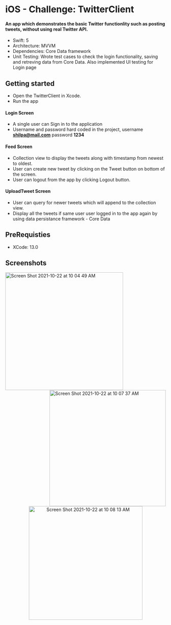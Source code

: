 # iOS - Challenge: TwitterClient
#### An app which demonstrates the basic Twitter functionlity such as posting tweets, without using real Twitter API.
* Swift: 5
* Architecture: MVVM
* Dependencies: Core Data framework
* Unit Testing: Wrote test cases to check the login functionality, saving and retreving data from Core Data. Also implemented UI testing for Login page
## Getting started
* Open the TwitterClient in Xcode.
* Run the app
#### Login Screen
* A single user can Sign in to the application
* Username and password hard coded in the project, username <b>shilpa@mail.com</b> password <b>1234</b>
#### Feed Screen
* Collection view to display the tweets along with timestamp from newest to oldest.
* User can create new tweet by clicking on the Tweet button on bottom of the screen.
* User can logout from the app by clicking Logout button.
#### UploadTweet Screen
* User can query for newer tweets which will append to the collection view.
* Display all the tweets if same user user logged in to the app again by using data persistance framework - Core Data
## PreRequisties
* XCode: 13.0
## Screenshots
<img width="370" alt="Screen Shot 2021-10-22 at 10 04 49 AM" src="https://user-images.githubusercontent.com/30163040/138472298-a4860ed8-28f6-4a3e-b00d-3c0d57a4c73b.png">  <img width="365"  align="right" alt="Screen Shot 2021-10-22 at 10 07 37 AM" src="https://user-images.githubusercontent.com/30163040/138472341-acf56a65-e84f-4276-b2b3-e602f5441fbf.png">
<p align="center"><img width="357" alt="Screen Shot 2021-10-22 at 10 08 13 AM" src="https://user-images.githubusercontent.com/30163040/138472365-9efe8748-a727-43b3-94ea-194963881d5d.png"></p>
